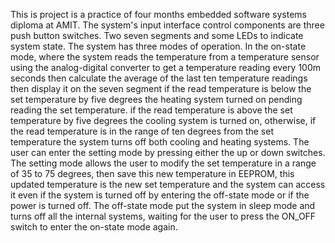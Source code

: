 This is project is a practice of four months embedded software systems diploma at AMIT. The system's input interface control components are three push button switches. Two seven segments and some LEDs to indicate system state. The system has three modes of operation. In the on-state mode, where the system reads the temperature from a temperature sensor using the analog-digital converter to get a temperature reading every 100m seconds then calculate the average of the last ten temperature readings then display it on the seven segment if the read temperature is below the set temperature by five degrees the heating system turned on pending reading the set temperature. if the read temperature is above the set temperature by five degrees the cooling system is turned on, otherwise, if the read temperature is in the range of ten degrees from the set temperature the system turns off both cooling and heating systems. The user can enter the setting mode by pressing either the up or down switches. The setting mode allows the user to modify the set temperature in a range of 35 to 75 degrees, then save this new temperature in EEPROM, this updated temperature is the new set temperature and the system can access it even if the system is turned off by entering the off-state mode or if the power is turned off. The off-state mode put the system in sleep mode and turns off all the internal systems, waiting for the user to press the ON_OFF switch to enter the on-state mode again.

